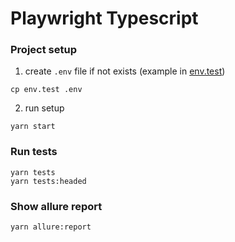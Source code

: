 # Playwright Typescript

### **Project setup**

1. create `.env` file if not exists (example in [env.test](env.test))
```
cp env.test .env
```
2. run setup
```
yarn start
```

### **Run tests**

```
yarn tests
yarn tests:headed
```

### **Show allure report**
```
yarn allure:report
```
